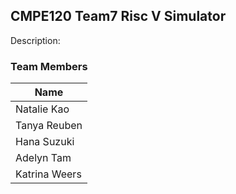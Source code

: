 ## CMPE120 Team7 Risc V Simulator
Description:

### Team Members
|Name|
|----|
|Natalie Kao|
|Tanya Reuben|
|Hana Suzuki|
|Adelyn Tam|
|Katrina Weers|
